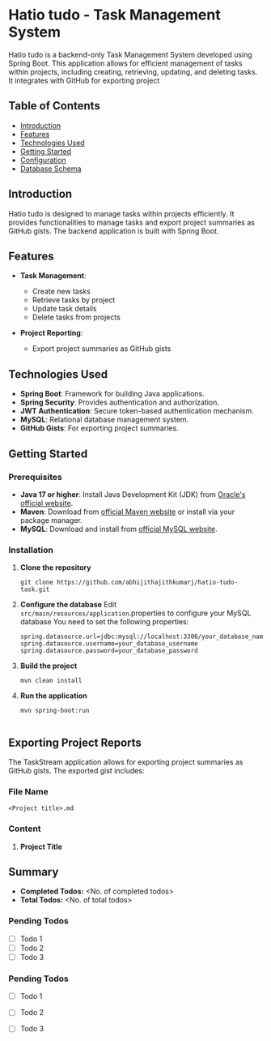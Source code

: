 # Hatio tudo  - Task Management System

Hatio tudo  is a backend-only Task Management System developed using Spring Boot. This application allows for efficient management of tasks within projects, including creating, retrieving, updating, and deleting tasks. It integrates with GitHub for exporting project

## Table of Contents

- [Introduction](#introduction)
- [Features](#features)
- [Technologies Used](#technologies-used)
- [Getting Started](#getting-started)
- [Configuration](#configuration)
- [Database Schema](#database-schema)


## Introduction

Hatio tudo  is designed to manage tasks within projects efficiently. It provides functionalities to manage tasks and export project summaries as GitHub gists. The backend application is built with Spring Boot.

## Features

- **Task Management**:
    - Create new tasks
    - Retrieve tasks by project
    - Update task details
    - Delete tasks from projects

- **Project Reporting**:
    - Export project summaries as GitHub gists

## Technologies Used

- **Spring Boot**: Framework for building Java applications.
- **Spring Security**: Provides authentication and authorization.
- **JWT Authentication**: Secure token-based authentication mechanism.
- **MySQL**: Relational database management system.
- **GitHub Gists**: For exporting project summaries.

## Getting Started

### Prerequisites

- **Java 17 or higher**: Install Java Development Kit (JDK) from [Oracle's official website](https://www.oracle.com/java/technologies/javase-jdk17-downloads.html).
- **Maven**: Download from [official Maven website](https://maven.apache.org/download.cgi) or install via your package manager.
- **MySQL**: Download and install from [official MySQL website](https://dev.mysql.com/downloads/).


### Installation

1. **Clone the repository**

   ```
   git clone https://github.com/abhijithajithkumarj/hatio-tudo-task.git
   ```


2. **Configure the database**
   Edit` src/main/resources/application`.properties to configure your MySQL database  You need to set the following properties:
    ```
   spring.datasource.url=jdbc:mysql://localhost:3306/your_database_name
   spring.datasource.username=your_database_username
   spring.datasource.password=your_database_password

   `````

4. **Build the project**
   ```
   mvn clean install
   ```

5. **Run the application**
   ```
   mvn spring-boot:run


## Exporting Project Reports

The TaskStream application allows for exporting project summaries as GitHub gists. The exported gist includes:

### File Name
`<Project title>.md`

### Content
1. **Project Title**

## Summary
- **Completed Todos:** <No. of completed todos>
- **Total Todos:** <No. of total todos>
### Pending Todos
- [ ] Todo 1
- [ ] Todo 2
- [ ] Todo 3
### Pending Todos
- [ ] Todo 1
- [ ] Todo 2
- [ ] Todo 3



  


